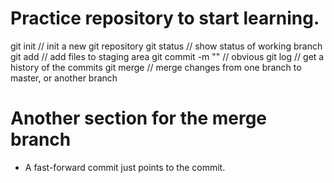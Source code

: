 # Practice repository to start learning.

git init // init a new git repository
git status // show status of working branch
git add // add files to staging area
git commit -m "<message>" // obvious
git log // get a history of the commits
git merge // merge changes from one branch to master, or another branch

# Another section for the merge branch
- A fast-forward commit just points to the commit.
